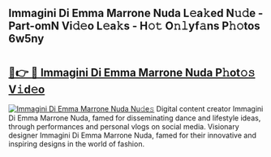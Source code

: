 ## Immagini Di Emma Marrone Nuda L𝚎a𝚔ed N𝚞𝚍e - Part-omN Vi𝚍𝚎o L𝚎a𝚔s - H𝚘𝚝 O𝚗𝚕yf𝚊ns P𝚑𝚘tos 6w5ny

# <h2><a href="http://kf2dco.oniu.top/?m=Immagini+Di+Emma+Marrone+Nuda">🔗👉 🔴 Immagini Di Emma Marrone Nuda P𝚑ot𝚘𝚜 V𝚒d𝚎o</a></h2>

[![Immagini Di Emma Marrone Nuda Nu𝚍e𝚜](https://i.imgur.com/0qMVB7G.gif)](http://kf2dco.oniu.top/?m=Immagini+Di+Emma+Marrone+Nuda)
Digital content creator Immagini Di Emma Marrone Nuda, famed for disseminating dance and lifestyle ideas, through performances and personal vlogs on social media. Visionary designer Immagini Di Emma Marrone Nuda, famed for their innovative and inspiring designs in the world of fashion.  
